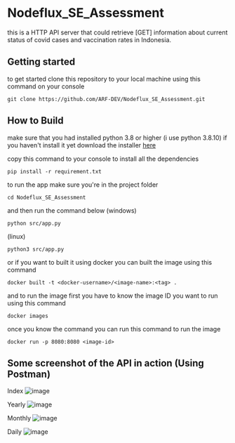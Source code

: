 # Nodeflux_SE_Assessment

this is a HTTP API server that could retrieve [GET] information about current status of covid cases and vaccination rates in Indonesia.

## Getting started
to get started clone this repository to your local machine using this command on your console
```
git clone https://github.com/ARF-DEV/Nodeflux_SE_Assessment.git
```

## How to Build
make sure that you had installed python 3.8 or higher (i use python 3.8.10)
if you haven't install it yet download the installer [here](https://www.python.org/downloads/)

copy this command to your console to install all the dependencies
```
pip install -r requirement.txt
```

to run the app make sure you're in the project folder
```
cd Nodeflux_SE_Assessment
```
and then run the command below
(windows)
```
python src/app.py
```
(linux)
```
python3 src/app.py
```
or if you want to built it using docker you can built the image using this command
```
docker built -t <docker-username>/<image-name>:<tag> .
```

and to run the image first you have to know the image ID you want to run using this command
```
docker images
```

once you know the command you can run this command to run the image
```
docker run -p 8080:8080 <image-id>
```
## Some screenshot of the API in action (Using Postman)

Index
![image](https://user-images.githubusercontent.com/33253103/148724048-e9329cf9-9ecc-4649-b0f1-f484faf94dcd.png)

Yearly
![image](https://user-images.githubusercontent.com/33253103/148724162-bfc193e9-0953-4e65-b623-c3a7bf887f48.png)

Monthly
![image](https://user-images.githubusercontent.com/33253103/148724181-3b883a0d-6953-449c-80c0-ff7ad2929ca0.png)

Daily
![image](https://user-images.githubusercontent.com/33253103/148724210-535d198d-6269-40ba-a532-5378c4438c57.png)
